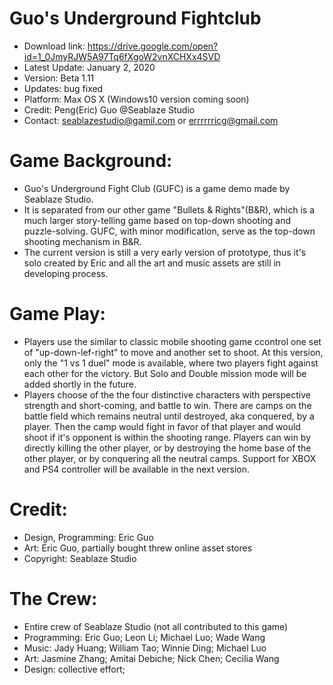 # Guo's Underground Fightclub
 
- Download link: https://drive.google.com/open?id=1_0JmyRJW5A97Tq6fXgoW2vnXCHXx4SVD
- Latest Update: January 2, 2020
- Version: Beta 1.11 
- Updates: bug fixed
- Platform: Max OS X (Windows10 version coming soon)
- Credit: Peng(Eric) Guo @Seablaze Studio
- Contact: seablazestudio@gamil.com or errrrrricg@gmail.com

# Game Background:
- Guo's Underground Fight Club (GUFC) is a game demo made by Seablaze Studio. 
- It is separated from our other game "Bullets & Rights"(B&R), which is a much larger story-telling game based on top-down shooting and puzzle-solving. GUFC, with minor modification, serve as the top-down shooting mechanism in B&R.
- The current version is still a very early version of prototype, thus it's solo created by Eric and all the art and music assets are still in developing process.

# Game Play:
- Players use the similar to classic mobile shooting game ccontrol one set of "up-down-lef-right" to move and another set to shoot. At this version, only the "1 vs 1 duel" mode is available, where two players fight against each other for the victory. But Solo and Double mission mode will be added shortly in the future. 
- Players choose of the the four distinctive characters with perspective strength and short-coming, and battle to win. There are camps on the battle field which remains neutral until destroyed, aka conquered, by a player. Then the camp would fight in favor of that player and would shoot if it's opponent is within the shooting range. Players can win by directly killing the other player, or by destroying the home base of the other player, or by conquering all the neutral camps. Support for XBOX and PS4 controller will be available in the next version.

# Credit:
- Design, Programming: Eric Guo
- Art: Eric Guo, partially bought threw online asset stores
- Copyright: Seablaze Studio

# The Crew:
- Entire crew of Seablaze Studio (not all contributed to this game)
- Programming: Eric Guo; Leon Li; Michael Luo; Wade Wang
- Music: Jady Huang; William Tao; Winnie Ding; Michael Luo
- Art: Jasmine Zhang; Amitai Debiche; Nick Chen; Cecilia Wang
- Design: collective effort;
